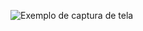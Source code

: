 ![Exemplo de captura de tela]([https://github.com/usuario/repositorio/blob/main/screenshot.png](https://raw.githubusercontent.com/ripnsfw222/pixeldrain-direct-link/refs/heads/main/image.png))
